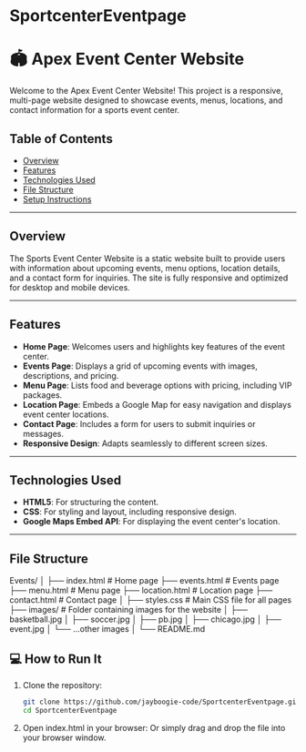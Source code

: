 # SportcenterEventpage
# 🏟️ Apex Event Center Website

Welcome to the Apex Event Center Website! This project is a responsive, multi-page website designed to showcase events, menus, locations, and contact information for a sports event center.

## Table of Contents
- [Overview](#overview)
- [Features](#features)
- [Technologies Used](#technologies-used)
- [File Structure](#file-structure)
- [Setup Instructions](#setup-instructions)


---

## Overview
The Sports Event Center Website is a static website built to provide users with information about upcoming events, menu options, location details, and a contact form for inquiries. The site is fully responsive and optimized for desktop and mobile devices.

---

## Features
- **Home Page**: Welcomes users and highlights key features of the event center.
- **Events Page**: Displays a grid of upcoming events with images, descriptions, and pricing.
- **Menu Page**: Lists food and beverage options with pricing, including VIP packages.
- **Location Page**: Embeds a Google Map for easy navigation and displays event center locations.
- **Contact Page**: Includes a form for users to submit inquiries or messages.
- **Responsive Design**: Adapts seamlessly to different screen sizes.

---

## Technologies Used
- **HTML5**: For structuring the content.
- **CSS**: For styling and layout, including responsive design.
- **Google Maps Embed API**: For displaying the event center's location.
  

---

## File Structure
Events/ │ ├── index.html # Home page ├── events.html # Events page ├── menu.html # Menu page ├── location.html # Location page ├── contact.html # Contact page │ ├── styles.css # Main CSS file for all pages ├── images/ # Folder containing images for the website │ ├── basketball.jpg │ ├── soccer.jpg │ ├── pb.jpg │ ├── chicago.jpg │ ├── event.jpg │ └── ...other images │ └── README.md 

## 💻 How to Run It

1. Clone the repository:
   ```bash
   git clone https://github.com/jayboogie-code/SportcenterEventpage.git
   cd SportcenterEventpage
2. Open index.html in your browser:
   Or simply drag and drop the file into your browser window.

